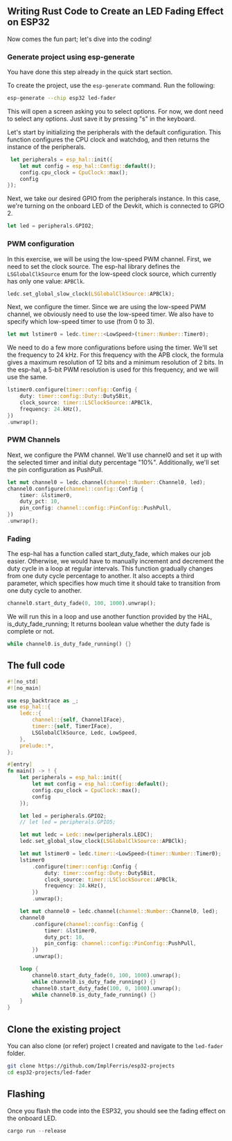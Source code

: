 ## Writing Rust Code to Create an LED Fading Effect on ESP32

Now comes the fun part; let's dive into the coding!

### Generate project using esp-generate

You have done this step already in the quick start section. 

To create the project, use the `esp-generate` command. Run the following:

```sh
esp-generate --chip esp32 led-fader
```

This will open a screen asking you to select options. For now, we dont need to select any options. Just save it by pressing "s" in the keyboard.

Let's start by initializing the peripherals with the default configuration. This function configures the CPU clock and watchdog, and then returns the instance of the peripherals. 

```rust
 let peripherals = esp_hal::init({
    let mut config = esp_hal::Config::default();
    config.cpu_clock = CpuClock::max();
    config
});
```

Next, we take our desired GPIO from the peripherals instance. In this case, we're turning on the onboard LED of the Devkit, which is connected to GPIO 2.

```rust
let led = peripherals.GPIO2;
```

### PWM configuration
In this exercise, we will be using the low-speed PWM channel. First, we need to set the clock source. The esp-hal library defines the `LSGlobalClkSource` enum for the low-speed clock source, which currently has only one value: `APBClk`.

```rust
ledc.set_global_slow_clock(LSGlobalClkSource::APBClk);
```

Next, we configure the timer. Since we are using the low-speed PWM channel, we obviously need to use the low-speed timer. We also have to specify which low-speed timer to use (from 0 to 3).

```rust
let mut lstimer0 = ledc.timer::<LowSpeed>(timer::Number::Timer0);
```

We need to do a few more configurations before using the timer. We'll set the frequency to 24 kHz. For this frequency with the APB clock, the formula gives a maximum resolution of 12 bits and a minimum resolution of 2 bits. In the esp-hal, a 5-bit PWM resolution is used for this frequency, and we will use the same.

```rust
lstimer0.configure(timer::config::Config {
    duty: timer::config::Duty::Duty5Bit,
    clock_source: timer::LSClockSource::APBClk,
    frequency: 24.kHz(),
})
.unwrap();
```
 
### PWM Channels
Next, we configure the PWM channel. We'll use channel0 and set it up with the selected timer and initial duty percentage "10%". Additionally, we'll set the pin configuration as PushPull.

```rust
let mut channel0 = ledc.channel(channel::Number::Channel0, led);
channel0.configure(channel::config::Config {
    timer: &lstimer0,
    duty_pct: 10,
    pin_config: channel::config::PinConfig::PushPull,
})
.unwrap();
```

### Fading 

The esp-hal has a function called start_duty_fade, which makes our job easier. Otherwise, we would have to manually increment and decrement the duty cycle in a loop at regular intervals. This function gradually changes from one duty cycle percentage to another. It also accepts a third parameter, which specifies how much time it should take to transition from one duty cycle to another.

```rust
channel0.start_duty_fade(0, 100, 1000).unwrap();
```

We will run this in a loop and use another function provided by the HAL, is_duty_fade_running; It returns boolean value whether the duty fade is complete or not.

```rust
while channel0.is_duty_fade_running() {}
```

## The full code

```rust
#![no_std]
#![no_main]

use esp_backtrace as _;
use esp_hal::{
    ledc::{
        channel::{self, ChannelIFace},
        timer::{self, TimerIFace},
        LSGlobalClkSource, Ledc, LowSpeed,
    },
    prelude::*,
};

#[entry]
fn main() -> ! {
    let peripherals = esp_hal::init({
        let mut config = esp_hal::Config::default();
        config.cpu_clock = CpuClock::max();
        config
    });

    let led = peripherals.GPIO2;
    // let led = peripherals.GPIO5;

    let mut ledc = Ledc::new(peripherals.LEDC);
    ledc.set_global_slow_clock(LSGlobalClkSource::APBClk);

    let mut lstimer0 = ledc.timer::<LowSpeed>(timer::Number::Timer0);
    lstimer0
        .configure(timer::config::Config {
            duty: timer::config::Duty::Duty5Bit,
            clock_source: timer::LSClockSource::APBClk,
            frequency: 24.kHz(),
        })
        .unwrap();

    let mut channel0 = ledc.channel(channel::Number::Channel0, led);
    channel0
        .configure(channel::config::Config {
            timer: &lstimer0,
            duty_pct: 10,
            pin_config: channel::config::PinConfig::PushPull,
        })
        .unwrap();

    loop {
        channel0.start_duty_fade(0, 100, 1000).unwrap();
        while channel0.is_duty_fade_running() {}
        channel0.start_duty_fade(100, 0, 1000).unwrap();
        while channel0.is_duty_fade_running() {}
    }
}
```


## Clone the existing project
You can also clone (or refer) project I created and navigate to the `led-fader` folder.

```sh
git clone https://github.com/ImplFerris/esp32-projects
cd esp32-projects/led-fader
```

## Flashing
Once you flash the code into the ESP32, you should see the fading effect on the onboard LED.

```rust
cargo run --release
```
